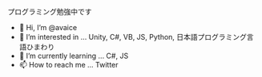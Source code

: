 プログラミング勉強中です<br>
- 👋 Hi, I’m @avaice
- 👀 I’m interested in ... Unity, C#, VB, JS, Python, 日本語プログラミング言語ひまわり
- 🌱 I’m currently learning ... C#, JS
- 📫 How to reach me ... Twitter

<!---
avaice/avaice is a ✨ special ✨ repository because its `README.md` (this file) appears on your GitHub profile.
You can click the Preview link to take a look at your changes.
--->
